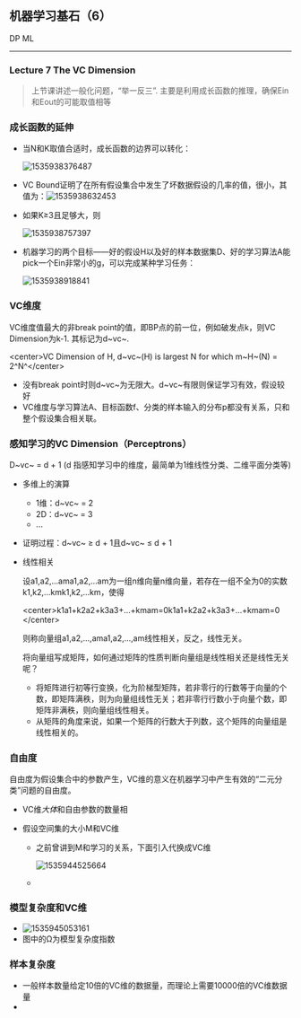 ## 机器学习基石（6）

DP ML

------

### Lecture 7 The  VC Dimension

> 上节课讲述一般化问题，“举一反三”.  主要是利用成长函数的推理，确保Ein和Eout的可能取值相等

### 成长函数的延伸

- 当N和K取值合适时，成长函数的边界可以转化：

  ![1535938376487](D:\SE\DP-ML\HandNotes\assets\1535938376487.png)

- VC Bound证明了在所有假设集合中发生了坏数据假设的几率的值，很小，其值为：![1535938632453](D:\SE\DP-ML\HandNotes\assets\1535938632453.png)

- 如果K≥3且足够大，则

  ![1535938757397](D:\SE\DP-ML\HandNotes\assets\1535938757397.png)

- 机器学习的两个目标——好的假设H以及好的样本数据集D、好的学习算法A能pick一个Ein非常小的g，可以完成某种学习任务：

  ![1535938918841](D:\SE\DP-ML\HandNotes\assets\1535938918841.png)



### **VC维度**

VC维度值最大的非break point的值，即BP点的前一位，例如破发点k，则VC Dimension为k-1. 其标记为d~vc~.

\<center\>VC Dimension of H, d~vc~(H) is largest N for which m~H~(N) = 2^N^\</center\>

- 没有break point时则d~vc~为无限大。d~vc~有限则保证学习有效，假设较好
- VC维度与学习算法A、目标函数f、分类的样本输入的分布p都没有关系，只和整个假设集合相关联。

### 感知学习的VC Dimension（Perceptrons）

  D~vc~ = d + 1 (d 指感知学习中的维度，最简单为1维线性分类、二维平面分类等)

- 多维上的演算

  - 1维：d~vc~ = 2
  - 2D：d~vc~ = 3
  - ...

- 证明过程：d~vc~ ≥ d + 1且d~vc~ ≤ d + 1

- 线性相关

  设a1,a2,...ama1,a2,...am为一组n维向量n维向量，若存在一组不全为0的实数k1,k2,...kmk1,k2,...km，使得 

  \<center\>k1a1+k2a2+k3a3+...+kmam=0k1a1+k2a2+k3a3+...+kmam=0 \</center\>

  则称向量组a1,a2,...,ama1,a2,...,am线性相关，反之，线性无关。

  将向量组写成矩阵，如何通过矩阵的性质判断向量组是线性相关还是线性无关呢？

  - 将矩阵进行初等行变换，化为阶梯型矩阵，若非零行的行数等于向量的个数，即矩阵满秩，则为向量组线性无关；若非零行行数小于向量个数，即矩阵非满秩，则向量组线性相关。
  - 从矩阵的角度来说，如果一个矩阵的行数大于列数，这个矩阵的向量组是线性相关的。

### 自由度

 自由度为假设集合中的参数产生，VC维的意义在机器学习中产生有效的“二元分类”问题的自由度。

- VC维*大体*和自由参数的数量相

- 假设空间集的大小M和VC维

  - 之前曾讲到M和学习的关系，下面引入代换成VC维

    ![1535944525664](D:\SE\DP-ML\HandNotes\assets\1535944525664.png)

  - 

### 模型复杂度和VC维

- ![1535945053161](D:\SE\DP-ML\HandNotes\assets\1535945053161.png)
- 图中的Ω为模型复杂度指数

### 样本复杂度

- 一般样本数量给定10倍的VC维的数据量，而理论上需要10000倍的VC维数据量
-  







